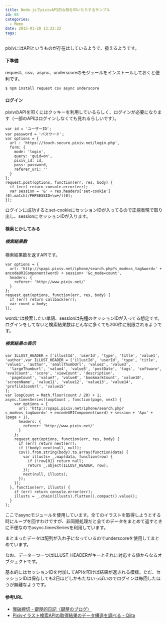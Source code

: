 ```yaml
---
title: Node.jsでpixivAPI的な物を叩いたりするサンプル
id: 65
categories:
  - Memo
date: 2015-01-20 13:22:22
tags:
---
```

pixivにはAPIというものが存在はしているようで、扱えるようです。

<!--more-->

#### 下準備

request、csv、async、underscoreのモジュールをインストールしておくと便利です。

`$ npm install request csv async underscore`

#### ログイン

pixivのAPIを叩くにはクッキーを利用しているらしく、ログインが必要になります（一部のAPIはログインしなくても見れるらしいです）。

```
var id = 'ユーザーID';
var password = 'パスワード';
var options = {
  url : 'https://touch.secure.pixiv.net/login.php',
  form: {
    mode: 'login',
    query: 'guid=on',
    pixiv_id: id,
    pass: password,
    referer_uri: ''
  }
};
request.post(options, function(err, res, body) {
  if (err) return console.error(err);
  var session = '&' + res.headers['set-cookie'][0].match(/PHPSESSID=\w+/)[0];
});
```

ログインに成功するとset-cookieにセッションIDが入ってるので正規表現で取り出し、sessionにセッションIDが入ります。

#### 検索とかしてみる

##### 検索結果数

検索結果数を返すAPIです。

```
var options = {
  url: 'http://spapi.pixiv.net/iphone/search.php?s_mode=s_tag&word=' + encodeURIComponent(word) + session+ '&c_mode=count',
  headers: {
    referer: 'http://www.pixiv.net/'
  }
};
request.get(options, function(err, res, body) {
  if (err) return callback(err);
  var count = body;
});
```

wordには検索したい単語、sessionは先程のセッションIDが入ってる想定です。ログインをしてないと検索結果数はどんなに多くても200件に制限されるようです。

##### 検索結果の表示

```
var ILLUST_HEADER = ['illustId', 'userId', 'type', 'title', 'value1', 'author',var ILLUST_HEADER = ['illustId', 'userId', 'type', 'title', 'value1', 'author', 'smallThumbUrl', 'value2', 'value3',
  'largeThumburl', 'value4', 'value5', 'postDate', 'tags', 'software', 'evalCount', 'score', 'viewCount', 'description',
  'pageCount', 'value7', 'value8', 'bookmarkCount', 'value10', 'screenName', 'value11', 'value12', 'value13', 'value14', 'profileIconUrl', 'value15'
];
var loopCount = Math.floor(count / 20) + 1;
async.timesSeries(loopCount , function(page, next) {
    var options = {
      url: 'http://spapi.pixiv.net/iphone/search.php?s_mode=s_tag&word=' + encodeURIComponent(word) + session + '&p=' + (page + 1),
      headers: {
        referer: 'http://www.pixiv.net/'
      }
    };
    request.get(options, function(err, res, body) {
      if (err) return next(err);
      if (!body) next(null, null);
      csv().from.string(body).to.array(function(data) {
        var illusts= _.map(data, function(row) {
          if (!row[0]) return null;
          return _.object(ILLUST_HEADER, row);
        });
        next(null, illusts);
      });
    });
  }, function(err, illusts) {
    if (err) return console.error(err);
    illusts = _.chain(illusts).flatten().compact().value();
  }
);
```

ここでasyncモジュールを使用しています。全てのイラストを取得しようとする時にループを回すわけですが、非同期処理だと全てのデータをまとめて返すときに不便なのでasync.timesSeriesを利用しています。

まとまったデータは配列が入れ子になっているのでunderscoreを使用してまとめています。

なお、データ一つ一つはILLUST_HEADERがキーとそれに対応する値からなるオブジェクトです。

基本的にはセッションIDを付加してAPIを叩けば結果が返される模様。ただ、セッションIDは保存しても2日ほどしかもたないっぽいのでログインは毎回したほうが無難なようです。

#### 参考URL

*   [我破締切 - 鍵屋的日記（鍵屋のブログ）](http://d.hatena.ne.jp/kagiya/20110621)
*   [Pixivイラスト検索APIの取得結果のデータ構造を調べる - Qiita](http://qiita.com/nezuq/items/e4c55bb9c68bf5785e73)